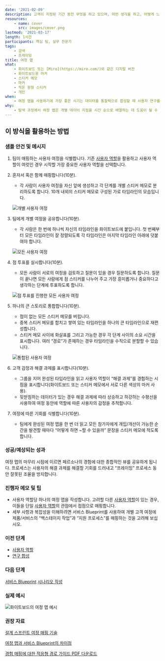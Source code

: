```yaml
---
date: '2021-02-09'
description: 고객이 지정된 기간 동안 무엇을 하고 있으며, 어떤 생각을 하고, 어떻게 느끼며, 상호 작용하는 것에 대한 고객의 설명과 데이터를 사용하는 “맵”입니다.
resources:
    - name: cover
      src: images/cover.png
lastmod: '2021-03-17'
length: 1시간
participants: 핵심 팀, 실무 전문가
tags:
    - 검색
    - 프레이밍
title: 여정 맵
what:
    - 화이트보드 또는 [Miro](https://miro.com/)와 같은 디지털 버전
    - 화이트보드용 마커
    - 스티커 메모
    - 마커
    - 작은 원형 스티커
    - 개인
when:
    - 여정 맵을 사용하기에 가장 좋은 시기는 데이터를 통찰력으로 합성할 때 사용자 연구를 몇 차례 수행한 후입니다. 사용자 연구를 시작하기 전에 고객 여정 이해관계자의 비전에 부합하기 위해 여정 맵을 사용할 수도 있습니다. 구성 과정에서 제안된 솔루션이 존재하는 "미래" 상태와 일치하도록 맵을 수정할 수 있습니다.
why:
    - 탐색 과정에서 여정 맵은 개별 데이터 지점을 시간 순으로 배열하는 데 도움이 될 수 있습니다. 구성 과정에서 팀은 제안한 솔루션을 고객이 사용할 시점을 파악하기 위해 여정 맵으로 돌아갈 수 있습니다.
---
```


<h2 id="how-to-use-this-method">이 방식을 활용하는
방법</h2>

<div class="bg-gray-dark p-lg-5 p-3 mb-4"><div
class="col-lg-9"><h3
id="sample-agenda--prompts">샘플 안건 및 메시지</h3>

<ol>

<li>

<p>팀이 매핑하는 사용자 여정을 식별합니다. 기존 <a
href="https://tanzu.vmware.com/developer/practices/personas">사용자
역할</a>을 활용하고 사용자 역할이 여럿인 경우 시작할 가장 중요한 사용자 역할을 선택합니다.</p>

</li>

<li>

<p>혼자서 혹은 함께 매핑합니다(10분).</p>

<ul>

<li>각 사람이 사용자 여정을 자신 앞에 생성하고 각 단계를 개별 스티커 메모로 분리하도록 합니다. 10개 내외의
스티커 메모로 구성된 가로 타임라인의 모습입니다.</li>

</ul>

<p><img
src="https://tanzu.vmware.com/developer/practices/journey-map/images/Step-1.png"
alt="개별 사용자 여정"  /></p>

</li>

<li>

<p>팀에게 개별 여정을 공유합니다(10분).</p>

<ul>

<li>각 사람은 한 번에 하나씩 자신의 타임라인을 화이트보드에 붙입니다. 첫 번째부터 모든 타임라인이 잘
정렬되도록 각 타임라인은 마지막 타임라인 아래에 덧붙여야 합니다.</li>

</ul>

<p><img
src="https://tanzu.vmware.com/developer/practices/journey-map/images/Step-2.png"
alt="모든 사용자 여정"  /></p>

</li>

<li>

<p>점 투표를 실시합니다(10분).</p>

<ul>

<li>모든 사람이 서로의 여정을 검토하고 질문이 있을 경우 질문하도록 합니다. 질문이 끝나면 모든 사람에게 점
스티커를 나누어 주고 가장 흥미롭거나 중요하다고 생각하는 단계에 투표하도록 합니다.</li>

</ul>

<p><img
src="https://tanzu.vmware.com/developer/practices/journey-map/images/Step-3.png"
alt="점 투표를 진행한 모든 사용자 여정"  /></p>

</li>

<li>

<p>하나의 큰 스토리로 통합합니다(10분).</p>

<ul>

<li>점이 없는 모든 스티커 메모를 버립니다.</li>

<li>중복 스티커 메모를 합치고 쌓여 있는 타임라인을 하나의 큰 타임라인으로 재편성합니다.</li>

<li>스티커 메모 사이에 화살표를 그리고 가능한 경우 각 단계 사이의 소요 시간을 표시합니다. 여러 “경로”가
존재하는 경우 타임라인을 수직으로 분할할 수 있습니다.</li>

</ul>

<p><img
src="https://tanzu.vmware.com/developer/practices/journey-map/images/Step-4.png"
alt="통합된 사용자 여정"  /></p>

</li>

<li>

<p>고객 감정과 해결 과제를 표시합니다(10분).</p>

<ul>

<li>그룹을 지어 완성된 타임라인을 읽고 사용자 역할이 “해결 과제”를 경험하는 시점을 표시합니다(화이트보드 또는
스티커 메모에서 서로 다른 색상의 마커 사용).</li>

<li>뒷받침하는 데이터가 있는 경우 해결 과제에 따라 상승하고 하강하는 수평선을 사용하여 여정 동안에 역할에 따른
사용자의 감정을 추적합니다.</li>

</ul>

</li>

<li>

<p>여정에 따른 기회를 식별합니다(10분).</p>

<ul>

<li>팀에게 완성된 여정 맵을 한 번 더 읽고 모든 참가자에게 개입/개선이 가능한 순간을 발견할 때마다 “어떻게
하면 ~할 수 있을까” 문장을 스티커 메모에 적도록 합니다.</li>

</ul>

</li>

</ol>

</div></div>

<div class="bg-gray-dark p-lg-5 p-3 mb-4"><div
class="col-lg-9"><h3
id="successexpected-outcomes">성공/예상되는 성과</h3>

<p>여정 맵의 마무리 시점에 이르면 페르소나의 경험에 대한 종합적인 뷰를 공유하게 됩니다. 프로세스는 사용자의
해결 과제를 해결할 기회를 드러내고 “프레이밍” 프로세스 동안 잘못된 조율을
방지합니다.</div></div>

<div class="bg-gray-dark p-lg-5 p-3 mb-4"><div
class="col-lg-9"><h3
id="facilitator-notes--tips">진행자 메모 및 팁</h3>

<ul>

<li>사용자 역할당 하나의 여정 맵을 작성합니다. 고려할 다른 <a
href="https://tanzu.vmware.com/developer/practices/personas">사용자
역할</a>이 있는 경우, 이들을 단일 <a
href="https://tanzu.vmware.com/developer/practices/personas">사용자
역할</a>의 관점에서 접점으로 매핑합니다.</li>

<li>세부 사항과 복잡성을 이해하려면 서비스 Blueprint를 사용하여 개별 고객 여정에 제품/서비스의
“백스테이지 작업”과 “지원 프로세스”를 매핑하는 것을 고려해 보십시오.</li>

</ul>

</div></div>

<div class="bg-gray-dark p-lg-5 p-3 mb-4"><div
class="col-lg-9"><h3 id="preceding">이전
단계</h3>

<ul>

<li><a
href="https://tanzu.vmware.com/developer/practices/personas">사용자
역할</a></li>

<li><a
href="https://tanzu.vmware.com/developer/practices/research-synthesis">연구
합성</a></li>

</ul>

</div></div>

<div class="bg-gray-dark p-lg-5 p-3 mb-4"><div
class="col-lg-9"><h3 id="following">다음
단계</h3>

<p><a
href="https://tanzu.vmware.com/developer/practices/service-blueprint">서비스
Blueprint</a> <a
href="https://tanzu.vmware.com/developer/practices/scenario-writing">시나리오
작성</a></div></div>

<div class="bg-gray-dark p-lg-5 p-3 mb-4"><div
class="col-lg-9"><h3
id="real-world-examples">실제 예시</h3>

<p><img
src="https://tanzu.vmware.com/developer/practices/journey-map/images/example-1.jpg"
alt="화이트보드의 여정 맵 예시"  /></div></div>

<div class="bg-gray-dark p-lg-5 p-3 mb-4"><div
class="col-lg-9"><h3
id="recommended-reading">권장 자료</h3>

<p><a
href="https://sprintstories.com/the-design-sprint-note-n-map-a9bf0ca88f51"
target="_blank" rel="nofollow">설계 스프린트 여정 매핑
기술</a><br>

<a
href="https://blog.practicalservicedesign.com/the-difference-between-a-journey-map-and-a-service-blueprint-31a6e24c4a6c"
target="_blank" rel="nofollow">여정 맵과 서비스
Blueprint의 차이점</a><br>

<a
href="https://adaptivepath.s3.amazonaws.com/apguide/download/Adaptive_Paths_Guide_to_Experience_Mapping.pdf"
target="_blank" rel="nofollow">경험 매핑에 대한 적응형 경로
가이드 PDF 다운로드</a></div></div>
